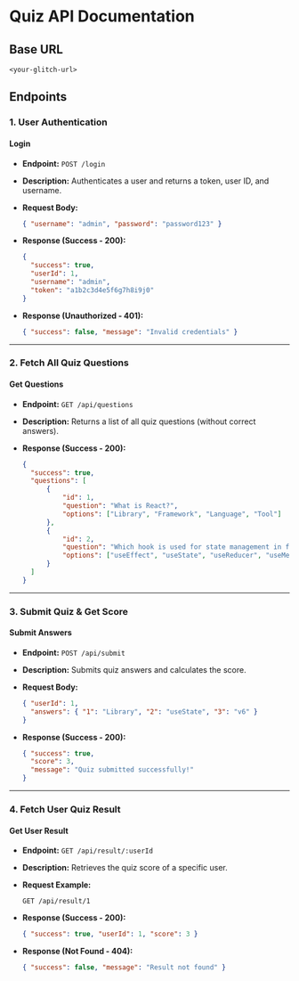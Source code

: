 # **Quiz API Documentation**

## **Base URL**

```
<your-glitch-url>
```
## **Endpoints**

### **1\. User Authentication**

#### **Login**

- **Endpoint:** `POST /login`
- **Description:** Authenticates a user and returns a token, user ID, and username.
- **Request Body:**

  ```json
  { "username": "admin", "password": "password123" }
  ```

- **Response (Success - 200):**

  ```json
  {
  	"success": true,
  	"userId": 1,
  	"username": "admin",
  	"token": "a1b2c3d4e5f6g7h8i9j0"
  }
  ```

- **Response (Unauthorized - 401):**

  ```json
  { "success": false, "message": "Invalid credentials" }
  ```

---

### **2\. Fetch All Quiz Questions**

#### **Get Questions**

- **Endpoint:** `GET /api/questions`
- **Description:** Returns a list of all quiz questions (without correct answers).
- **Response (Success - 200):**

  ```json
  {
  	"success": true,
  	"questions": [
  		{
  			"id": 1,
  			"question": "What is React?",
  			"options": ["Library", "Framework", "Language", "Tool"]
  		},
  		{
  			"id": 2,
  			"question": "Which hook is used for state management in functional components?",
  			"options": ["useEffect", "useState", "useReducer", "useMemo"]
  		}
  	]
  }
  ```

---

### **3\. Submit Quiz & Get Score**

#### **Submit Answers**

- **Endpoint:** `POST /api/submit`
- **Description:** Submits quiz answers and calculates the score.
- **Request Body:**

  ```json
  { "userId": 1, 
    "answers": { "1": "Library", "2": "useState", "3": "v6" } 
  }
  ```

- **Response (Success - 200):**

  ```json
  { "success": true,
    "score": 3,
    "message": "Quiz submitted successfully!"
  }
  ```

---

### **4\. Fetch User Quiz Result**

#### **Get User Result**

- **Endpoint:** `GET /api/result/:userId`
- **Description:** Retrieves the quiz score of a specific user.
- **Request Example:**

  `GET /api/result/1`

- **Response (Success - 200):**

  ```json
  { "success": true, "userId": 1, "score": 3 }
  ```

- **Response (Not Found - 404):**

  ```json
  { "success": false, "message": "Result not found" }
  ```
